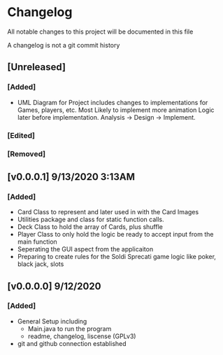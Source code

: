 # Changelog
All notable changes to this project will be documented in this file

A changelog is not a git commit history

## [Unreleased]
### [Added]
- UML Diagram for Project includes changes to implementations for 
Games, players, etc. Most Likely to implement more animation Logic
later before implementation. Analysis -> Design -> Implement.

### [Edited]
### [Removed]

## [v0.0.0.1] 9/13/2020 3:13AM
### [Added]
- Card Class to represent and later used in with the Card Images
- Utilities package and class for static function calls.
- Deck Class to hold the array of Cards, plus shuffle
- Player Class to only hold the logic be ready to accept input from the main function
- Seperating the GUI aspect from the applicaiton
- Preparing to create rules for the Soldi Sprecati game logic like poker, black jack, slots

## [v0.0.0.0] 9/12/2020
### [Added]
- General Setup including
	- Main.java to run the program
	- readme, changelog, liscense (GPLv3)
- git and github connection established